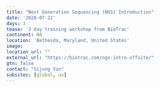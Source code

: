 ```yaml
---
title: "Next Generation Sequencing (NGS) Introduction"
date: '2020-07-22'
days: 3
tease: '3 day training workshop from BioTrac'
continent: NA
location: 'Bethesda, Maryland, United States'
image: 
location_url: ""
external_url: "https://biotrac.com/ngs-intro-offsite/"
gtn: false
contact: "Sijung Yun"
subsites: [global, us]
---
```

